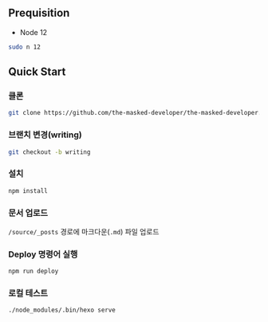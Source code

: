 ## Prequisition

- Node 12

```bash
sudo n 12
```

## Quick Start

### 클론

```bash
git clone https://github.com/the-masked-developer/the-masked-developer.github.io.git
```

### 브랜치 변경(writing)

```bash
git checkout -b writing
```

### 설치

```bash
npm install
```

### 문서 업로드

`/source/_posts` 경로에 마크다운(`.md`) 파일 업로드

### Deploy 명령어 실행

```bash
npm run deploy
```

### 로컬 테스트

```bash
./node_modules/.bin/hexo serve
```
